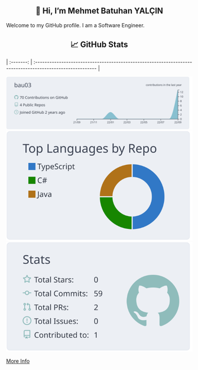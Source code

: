 <h2 align="center">👋 Hi, I’m Mehmet Batuhan YALÇIN</h2>



Welcome to my GitHub profile. I am a Software Engineer. 


<h2 align="center">📈 GitHub Stats</h2>

| :-------: | :-------------------------------------------------------------------------------------------------------- |

[![](https://github.com/bau03/bau03/blob/master/profile-summary-card-output/nord_bright/0-profile-details.svg)](https://github.com/bau03)
[![](https://github.com/bau03/bau03/blob/master/profile-summary-card-output/nord_bright/1-repos-per-language.svg)](https://github.com/bau03)
[![](https://github.com/bau03/bau03/blob/master/profile-summary-card-output/nord_bright/3-stats.svg)](https://github.com/bau03) 

[More Info](https://github.com/bau03)

